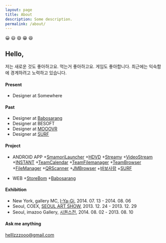 ```yaml
---
layout: page
title: About
description: Some description.
permalink: /about/
---
```


<!-- <img itemprop="image" class="img-rounded" src="#" alt="jamy"> -->
😀 😃 😄 😁 😆
## Hello, 
저는 새로운 것도 좋아하고요. 먹는거 좋아하고요. 게임도 좋아합니다. 
최근에는 익숙함에 경계하려고 노력하고 있습니다.


#### Present 
- Designer at Somewhere

#### Past
- Designer at [Babosarang](http://www.babosarang.co.kr/)
- Designer at BESOFT
- Designer at [MOOOVR](http://mooovr.com/)
- Designer at [SURF](https://play.google.com/store/apps/developer?id=SURF+Inc.)

#### Project
+ ANDROID APP
  +[SmamoriLauncher](https://play.google.com/store/apps/details?id=jsecurity.launcher.smamori)
  +[HDVD](https://play.google.com/store/apps/details?id=com.ne.hdv)
  +[Streamy](https://play.google.com/store/apps/details?id=com.fms.streamy)
  +[VideoStream](https://play.google.com/store/apps/details?id=io.jmobile.video.browser)
  +[INSTANT](https://play.google.com/store/apps/details?id=io.jmobile.instant)
  +[TeamCalendar](https://play.google.com/store/apps/details?id=io.jmobile.tm.calendar)
  +[TeamFilemanager](https://play.google.com/store/apps/details?id=jiran.com.tmfilemanager)
  +[TeamBrowser](https://play.google.com/store/apps/details?id=io.jmobile.tm.browser)
  +[FileManager](https://play.google.com/store/apps/details?id=myfilemanager.jiran.com.myfilemanager)
  +[QRScanner](https://play.google.com/store/apps/details?id=io.jmobile.jmscanner)
  +[JMBrowser](https://play.google.com/store/apps/details?id=io.jmobile.browser)
  +[바보사랑](https://play.google.com/store/apps/details?id=com.mbabo.android)
  +[SURF](https://play.google.com/store/apps/developer?id=SURF+Inc.)
  
+ WEB
  +[StoreBom](https://store.bom.co.kr/)
  +[Babosarang](http://babosarang.co.kr/)

#### Exhibition
- New York, gallery MC, [I-Ya-Gi](http://www.gallerymc.org/h/i-ya-gi-that-connote-you-and-me/), 2014. 07. 13 - 2014. 08. 06
- Seoul, COEX, [SEOUL ART SHOW](http://seoulartshow.com/n_sub02/2014_02_01.php), 2013. 12. 24 - 2013. 12. 29
- Seoul, imazoo Gallery, [시퀀스전](http://www.imazoo.com/index.htm), 2014. 08. 02 - 2013. 08. 10


#### Ask me anything
helllzzzooo@gmail.com
